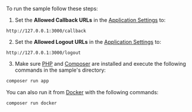 To run the sample follow these steps:

1. Set the **Allowed Callback URLs** in the <a href="${manage_url}/#/applications/${account.clientId}/settings" target="_blank" rel="noreferrer">Application Settings</a> to:

```text
http://127.0.0.1:3000/callback
```

2. Set the **Allowed Logout URLs** in the <a href="${manage_url}/#/applications/${account.clientId}/settings" target="_blank" rel="noreferrer">Application Settings</a> to:

```text
http://127.0.0.1:3000/logout
```

3. Make sure <a href="http://php.net/downloads.php" target="_blank" rel="noreferrer">PHP</a> and <a href="https://getcomposer.org/download/" target="_blank" rel="noreferrer">Composer</a> are installed and execute the following commands in the sample's directory:

```bash
composer run app
```

You can also run it from <a href="https://www.docker.com" target="_blank" rel="noreferrer">Docker</a> with the following commands:

```bash
composer run docker
```
